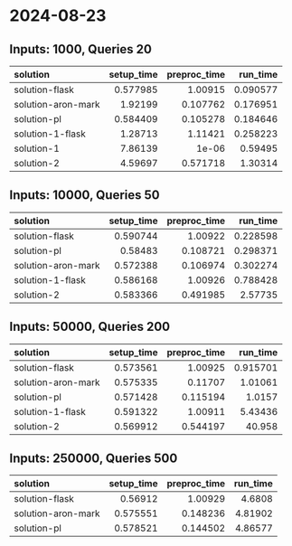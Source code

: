 # 2024-08-23

## Inputs: 1000, Queries 20

| solution           |   setup_time |   preproc_time |   run_time |
|:-------------------|-------------:|---------------:|-----------:|
| solution-flask     |     0.577985 |       1.00915  |   0.090577 |
| solution-aron-mark |     1.92199  |       0.107762 |   0.176951 |
| solution-pl        |     0.584409 |       0.105278 |   0.184646 |
| solution-1-flask   |     1.28713  |       1.11421  |   0.258223 |
| solution-1         |     7.86139  |       1e-06    |   0.59495  |
| solution-2         |     4.59697  |       0.571718 |   1.30314  |

## Inputs: 10000, Queries 50

| solution           |   setup_time |   preproc_time |   run_time |
|:-------------------|-------------:|---------------:|-----------:|
| solution-flask     |     0.590744 |       1.00922  |   0.228598 |
| solution-pl        |     0.58483  |       0.108721 |   0.298371 |
| solution-aron-mark |     0.572388 |       0.106974 |   0.302274 |
| solution-1-flask   |     0.586168 |       1.00926  |   0.788428 |
| solution-2         |     0.583366 |       0.491985 |   2.57735  |

## Inputs: 50000, Queries 200

| solution           |   setup_time |   preproc_time |   run_time |
|:-------------------|-------------:|---------------:|-----------:|
| solution-flask     |     0.573561 |       1.00925  |   0.915701 |
| solution-aron-mark |     0.575335 |       0.11707  |   1.01061  |
| solution-pl        |     0.571428 |       0.115194 |   1.0157   |
| solution-1-flask   |     0.591322 |       1.00911  |   5.43436  |
| solution-2         |     0.569912 |       0.544197 |  40.958    |

## Inputs: 250000, Queries 500

| solution           |   setup_time |   preproc_time |   run_time |
|:-------------------|-------------:|---------------:|-----------:|
| solution-flask     |     0.56912  |       1.00929  |    4.6808  |
| solution-aron-mark |     0.575551 |       0.148236 |    4.81902 |
| solution-pl        |     0.578521 |       0.144502 |    4.86577 |